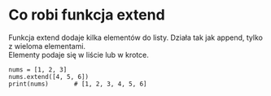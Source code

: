 # Co robi funkcja extend   
Funkcja extend dodaje kilka elementów do listy. Działa tak jak append, tylko z wieloma elementami.  
Elementy podaje się w liście lub w krotce.   
  
```
nums = [1, 2, 3]
nums.extend([4, 5, 6])
print(nums)       # [1, 2, 3, 4, 5, 6]
```
